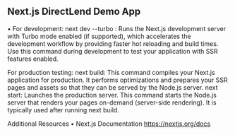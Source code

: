 ## Next.js DirectLend Demo App

•	For development:
next dev --turbo : Runs the Next.js development server with Turbo mode enabled (if supported), which accelerates the development workflow by providing faster hot reloading and build times. Use this command during development to test your application with SSR features enabled.

For production testing:
next build: This command compiles your Next.js application for production. It performs optimizations and prepares your SSR pages and assets so that they can be served by the Node.js server.
next start: Launches the production server. This command starts the Node.js server that renders your pages on-demand (server-side rendering). It is typically used after running next build.

Additional Resources
•	Next.js Documentation https://nextjs.org/docs